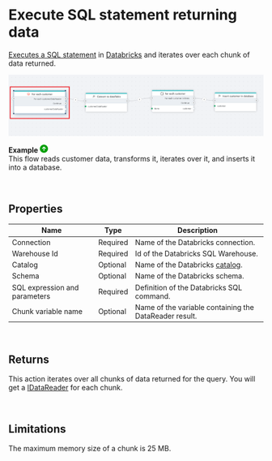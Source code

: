 # Execute SQL statement returning data

[Executes a SQL statement](https://docs.databricks.com/api/azure/workspace/statementexecution/executestatement) in [Databricks](https://www.databricks.com/databricks-documentation) and iterates over each chunk of data returned.

![img](../../../../images/flow/databricks.png)

**Example** ![img](../../../../images/strz.jpg)  
This flow reads customer data, transforms it, iterates over it, and inserts it into a database. 

<br/>

## Properties

| Name              | Type       | Description												|
|-------------------|------------|----------------------------------------------------------|
| Connection        | Required   | Name of the Databricks connection.						|
| Warehouse Id      | Required   | Id of the Databricks SQL Warehouse.						|
| Catalog           | Optional   | Name of the Databricks [catalog](https://learn.microsoft.com/en-us/azure/databricks/introduction/).  |
| Schema            | Optional   | Name of the Databricks schema.							|
| SQL expression and parameters   | Required   | Definition of the Databricks SQL command.				|
| Chunk variable name | Optional   | Name of the variable containing the DataReader result.				|

<br/>

## Returns

This action iterates over all chunks of data returned for the query. You will get a [IDataReader](https://learn.microsoft.com/en-us/dotnet/api/system.data.idatareader) for each chunk.

<br/>

## Limitations

The maximum memory size of a chunk is 25 MB.
